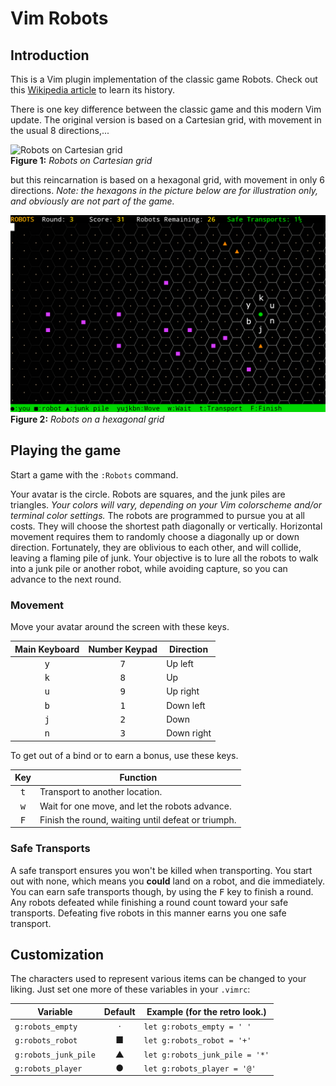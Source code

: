 # Vim Robots

## Introduction
This is a Vim plugin implementation of the classic game Robots. Check out this [Wikipedia article](https://en.wikipedia.org/wiki/Chase_(video_game)) to learn its history.

There is one key difference between the classic game and this modern Vim update. The original version is based on a Cartesian grid, with movement in the usual 8 directions,...

![Robots on Cartesian grid](https://upload.wikimedia.org/wikipedia/commons/b/bf/Robots_text_screenshot.png)
<br/>**Figure 1:** *Robots on Cartesian grid*

but this reincarnation is based on a hexagonal grid, with movement in only 6 directions. *Note: the hexagons in the picture below are for illustration only, and obviously are not part of the game.*

![Robots on a hexagonal grid](https://github.com/PhilRunninger/vim-robots/raw/master/HexRobots.png)
<br/>**Figure 2:** *Robots on a hexagonal grid*

## Playing the game

Start a game with the `:Robots` command.

Your avatar is the circle. Robots are squares, and the junk piles are triangles. *Your colors will vary, depending on your Vim colorscheme and/or terminal color settings.* The robots are programmed to pursue you at all costs. They will choose the shortest path diagonally or vertically. Horizontal movement requires them to randomly choose a diagonally up or down direction. Fortunately, they are oblivious to each other, and will collide, leaving a flaming pile of junk. Your objective is to lure all the robots to walk into a junk pile or another robot, while avoiding capture, so you can advance to the next round.

### Movement
Move your avatar around the screen with these keys.

Main Keyboard | Number Keypad | Direction
:-:|:-:|---
<kbd>y</kbd> | <kbd>7</kbd> | Up left
<kbd>k</kbd> | <kbd>8</kbd> | Up
<kbd>u</kbd> | <kbd>9</kbd> | Up right
<kbd>b</kbd> | <kbd>1</kbd> | Down left
<kbd>j</kbd> | <kbd>2</kbd> | Down
<kbd>n</kbd> | <kbd>3</kbd> | Down right

To get out of a bind or to earn a bonus, use these keys.

Key | Function
:-:|---
<kbd>t</kbd> | Transport to another location.
<kbd>w</kbd> | Wait for one move, and let the robots advance.
<kbd>F</kbd> | Finish the round, waiting until defeat or triumph.

### Safe Transports
A safe transport ensures you won't be killed when transporting. You start out with none, which means you **could** land on a robot, and die immediately. You can earn safe transports though, by using the <kbd>F</kbd> key to finish a round. Any robots defeated while finishing a round count toward your safe transports. Defeating five robots in this manner earns you one safe transport.

## Customization
The characters used to represent various items can be changed to your liking. Just set one more of these variables in your `.vimrc`:

Variable | Default | Example (for the retro look.)
---|:-:|---
`g:robots_empty`     | · | `let g:robots_empty = ' '`
`g:robots_robot`     | ■ | `let g:robots_robot = '+'`
`g:robots_junk_pile` | ▲ | `let g:robots_junk_pile = '*'`
`g:robots_player`    | ● | `let g:robots_player = '@'`
